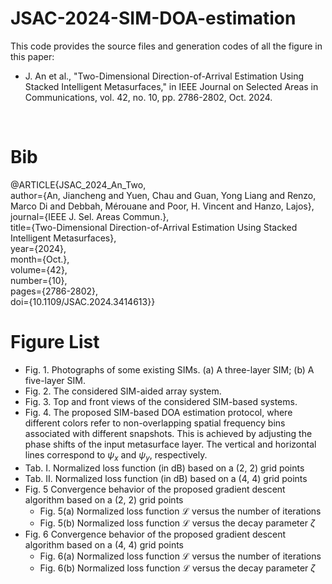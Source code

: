 # JSAC-2024-SIM-DOA-estimation
This code provides the source files and generation codes of all the figure in this paper:
* J. An et al., "Two-Dimensional Direction-of-Arrival Estimation Using Stacked Intelligent Metasurfaces," in IEEE Journal on Selected Areas in Communications, vol. 42, no. 10, pp. 2786-2802, Oct. 2024.
<br>

# Bib
@ARTICLE{JSAC_2024_An_Two,<br>
  author={An, Jiancheng and Yuen, Chau and Guan, Yong Liang and Renzo, Marco Di and Debbah, Mérouane and Poor, H. Vincent and Hanzo, Lajos},<br>
  journal={IEEE J. Sel. Areas Commun.},<br>
  title={Two-Dimensional Direction-of-Arrival Estimation Using Stacked Intelligent Metasurfaces},<br>
  year={2024},<br>
  month={Oct.},<br>
  volume={42},<br>
  number={10},<br>
  pages={2786-2802},<br>
  doi={10.1109/JSAC.2024.3414613}}
<br>

# Figure List
* Fig. 1. Photographs of some existing SIMs. (a) A three-layer SIM; (b) A five-layer SIM.
* Fig. 2. The considered SIM-aided array system.
* Fig. 3. Top and front views of the considered SIM-based systems.
* Fig. 4. The proposed SIM-based DOA estimation protocol, where different colors refer to non-overlapping spatial frequency bins associated with different snapshots. This is achieved by adjusting the phase shifts of the input metasurface layer. The vertical and horizontal lines correspond to $\psi_x$ and $\psi_y$, respectively.
* Tab. I. Normalized loss function (in dB) based on a (2, 2) grid points
* Tab. II. Normalized loss function (in dB) based on a (4, 4) grid points
* Fig. 5 Convergence behavior of the proposed gradient descent algorithm based on a (2, 2) grid points
  * Fig. 5(a) Normalized loss function $\mathcal{L}$ versus the number of iterations
  * Fig. 5(b) Normalized loss function $\mathcal{L}$ versus the decay parameter $\zeta$
* Fig. 6 Convergence behavior of the proposed gradient descent algorithm based on a (4, 4) grid points
  * Fig. 6(a) Normalized loss function $\mathcal{L}$ versus the number of iterations
  * Fig. 6(b) Normalized loss function $\mathcal{L}$ versus the decay parameter $\zeta$
